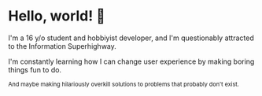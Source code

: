 # Hello, world! 👋
I'm a 16 y/o student and hobbiyist developer, and I'm questionably attracted to the Information Superhighway.


I'm constantly learning how I can change user experience by making boring things fun to do. 

<sub>And maybe making hilariously overkill solutions to problems that probably don't exist.</sub>
